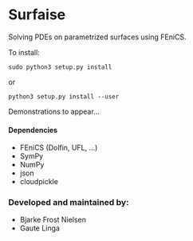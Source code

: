 # Surfaise
Solving PDEs on parametrized surfaces using FEniCS.

To install:
```
sudo python3 setup.py install
```
or
```
python3 setup.py install --user
```

Demonstrations to appear...

#### Dependencies
* FEniCS (Dolfin, UFL, ...)
* SymPy
* NumPy
* json
* cloudpickle

### Developed and maintained by:
* Bjarke Frost Nielsen
* Gaute Linga
